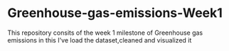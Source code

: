 # Greenhouse-gas-emissions-Week1
This repository consits of the week 1 milestone of Greenhouse gas emissions in this I've load the dataset,cleaned and visualized it

